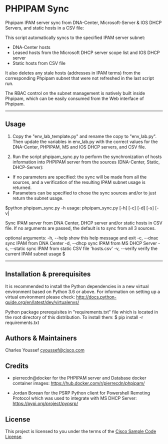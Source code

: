 # PHPIPAM Sync
Phpipam IPAM server sync from DNA-Center, Microsoft-Server & IOS DHCP Servers, and static hosts in a CSV file:

This script automatically syncs to the specified IPAM server subnet:
- DNA-Center hosts
- Leased hosts from the Microsoft DHCP server scope list and IOS DHCP server
- Static hosts from CSV file  

It also deletes any stale hosts (addresses in IPAM terms) from the corresponding Phpipam subnet
that were not refreshed in the last script run.

The RBAC control on the subnet management is natively built inside Phpipam,
which can be easily consumed from the Web interface of Phpipam.

---

## Usage

1. Copy the "env_lab_template.py" and rename the copy to "env_lab.py". Then update the variables in env_lab.py with the correct values for the DNA-Center, PHPIPAM, MS and IOS DHCP servers, and CSV file.

2. Run the script phpipam_sync.py to perform the synchronization of hosts information into PHPIPAM server from the sources (DNA-Center, Static, DHCP-Server):
- If no parameters are specified: the sync will be made from all the sources, and a verification of the resulting IPAM subnet usage is returned.
- Parameters can be specified to chose the sync sources and/or to just return the subnet usage.

$python phpipam_sync.py -h
usage: phpipam_sync.py [-h] [-c] [-d] [-s] [-v]

Sync IPAM server from DNA Center, DHCP server and/or static hosts in CSV file.
If no arguments are passed, the default is to sync from all 3 sources.

optional arguments:
  -h, --help    show this help message and exit
  -c, --dnac    sync IPAM from DNA Center
  -d, --dhcp    sync IPAM from MS DHCP Server
  -s, --static  sync IPAM from static CSV file 'hosts.csv'
  -v, --verify  verify the current IPAM subnet usage
$

---

## Installation & prerequisites

It is recommended to install the Python dependencies in a new virtual environment based on Python 3.6 or above. For information on setting up a virtual environment please check:
http://docs.python-guide.org/en/latest/dev/virtualenvs/

Python package prerequisites in "requirements.txt" file which is located in the root directory of this distribution. To install them:
$ pip install -r requirements.txt


## Authors & Maintainers

Charles Youssef <cyoussef@cisco.com>

## Credits

- pierrecdn@docker for the PHPIPAM server and Database docker container images:
https://hub.docker.com/r/pierrecdn/phpipam/

- Jordan Borean for the PSRP Python client for Powershell Remoting Protocol which was used to integrate with MS DHCP Server:
https://pypi.org/project/pypsrp/


## License

This project is licensed to you under the terms of the [Cisco Sample Code License](./LICENSE).
